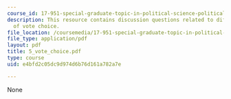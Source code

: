 ```yaml
---
course_id: 17-951-special-graduate-topic-in-political-science-political-behavior-fall-2005
description: This resource contains discussion questions related to different models
  of vote choice.
file_location: /coursemedia/17-951-special-graduate-topic-in-political-science-political-behavior-fall-2005/e4bfd2c05dc9d974d6b76d161a782a7e_5_vote_choice.pdf
file_type: application/pdf
layout: pdf
title: 5_vote_choice.pdf
type: course
uid: e4bfd2c05dc9d974d6b76d161a782a7e

---
```

None